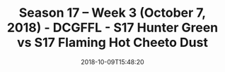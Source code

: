 ---
title: Season 17 – Week 3 (October 7, 2018) - DCGFFL - S17 Hunter Green vs S17 Flaming
  Hot Cheeto Dust
teams-score:
- team: _teams/s17-hunter-green.md
  score: 31
- team: _teams/s17-orange.md
  score: 19
mvp: Not Attributed
game-ball: Not Attributed
sportsperson: Not Attributed
season: 17
week: 3
date: '2018-10-09T15:48:20'
pageid: season-17-week-3-october-7-2018-6693-vs-6698
---